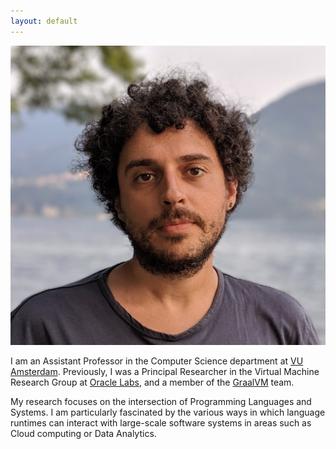 ```yaml
---
layout: default
---
```


<img class="profile-picture" src="dani2.png">

I am an Assistant Professor in the Computer Science department at [VU Amsterdam](https://vu.nl/en/about-vu/faculties/faculty-of-science/departments/computer-science). Previously, I was a Principal Researcher in the Virtual Machine  Research Group at [Oracle Labs](http://labs.oracle.com), and a member of the [GraalVM](https://github.com/graalvm) team.


My research focuses on the intersection of Programming Languages and Systems. I am particularly fascinated by the various ways in which language runtimes can interact with large-scale software systems in areas such as Cloud computing or Data Analytics.

<!-- 
## Research Interest

Lorem ipsum dolor sit amet, consectetur adipiscing elit. Aliquam finibus ipsum ac erat aliquam dapibus. Vestibulum vehicula placerat ex, a consectetur odio pharetra quis. Mauris id urna ante. Fusce pharetra diam ac nisi aliquet, vel egestas ex iaculis. Pellentesque laoreet cursus tellus sed pellentesque. Praesent a rhoncus elit. Nunc ipsum nisl, consequat sit amet pretium quis, gravida id ipsum.

## Publications

1. F.Bar, J.Doe: Effects of having a placeholder of a name
2. S.Holmes, J.Watson: Consequences of living with a sociopath in London

## Typography

This is a [link](http://google.com). Something *italics* and something **bold**.

Here is a table

Year | Award | Category
-----|-------|--------
2014 | Emmy  | Won Outstanding Lead Actor in a miniseries or a movie
2015 | BAFTA | Nominated for Best Leading Actor for Sherlock
2014 | Satellite | Won Best Actor miniseries or television film

Here is a horizontal rule

---

Here is a blockquote

> To a great mind, nothing is little

## References

* Foo Bar: Head of Department, Placeholder Names, Lorem
* John Doe: Associate Professor, Department of Computer Science, Ipsum -->
